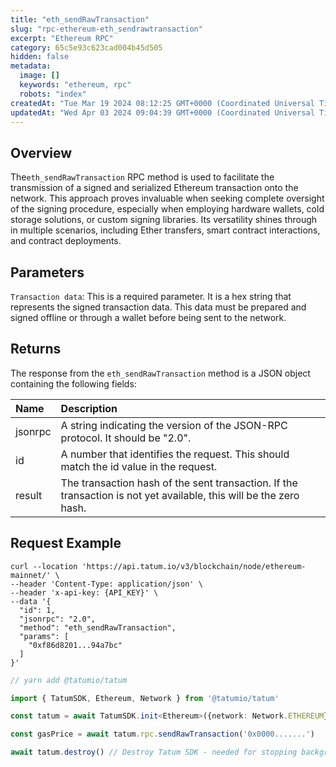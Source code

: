 ```yaml
---
title: "eth_sendRawTransaction"
slug: "rpc-ethereum-eth_sendrawtransaction"
excerpt: "Ethereum RPC"
category: 65c5e93c623cad004b45d505
hidden: false
metadata: 
  image: []
  keywords: "ethereum, rpc"
  robots: "index"
createdAt: "Tue Mar 19 2024 08:12:25 GMT+0000 (Coordinated Universal Time)"
updatedAt: "Wed Apr 03 2024 09:04:39 GMT+0000 (Coordinated Universal Time)"
---
```

## Overview

The`eth_sendRawTransaction`  RPC method is used to facilitate the transmission of a signed and serialized Ethereum transaction onto the network. This approach proves invaluable when seeking complete oversight of the signing procedure, especially when employing hardware wallets, cold storage solutions, or custom signing libraries. Its versatility shines through in multiple scenarios, including Ether transfers, smart contract interactions, and contract deployments.

## Parameters

`Transaction data`: This is a required parameter. It is a hex string that represents the signed transaction data. This data must be prepared and signed offline or through a wallet before being sent to the network.

## Returns

The response from the `eth_sendRawTransaction` method is a JSON object containing the following fields:

| Name    | Description                                                                                                        |
| :------ | :----------------------------------------------------------------------------------------------------------------- |
| jsonrpc | A string indicating the version of the JSON-RPC protocol. It should be "2.0".                                      |
| id      | A number that identifies the request. This should match the id value in the request.                               |
| result  | The transaction hash of the sent transaction. If the transaction is not yet available, this will be the zero hash. |

## Request Example

```curl cURL
curl --location 'https://api.tatum.io/v3/blockchain/node/ethereum-mainnet/' \
--header 'Content-Type: application/json' \
--header 'x-api-key: {API_KEY}' \
--data '{
  "id": 1,
  "jsonrpc": "2.0",
  "method": "eth_sendRawTransaction",
  "params": [
    "0xf86d8201...94a7bc"
  ]
}'
```
```typescript JS SDK
// yarn add @tatumio/tatum

import { TatumSDK, Ethereum, Network } from '@tatumio/tatum'

const tatum = await TatumSDK.init<Ethereum>({network: Network.ETHEREUM})

const gasPrice = await tatum.rpc.sendRawTransaction('0x0000.......')

await tatum.destroy() // Destroy Tatum SDK - needed for stopping background jobs
```
